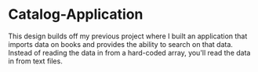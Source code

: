# Catalog-Application
This design builds off my previous project where I built an application that imports data on books and provides the ability to search on that data. Instead of reading the data in from a hard-coded array, you'll read the data in from text files. 
